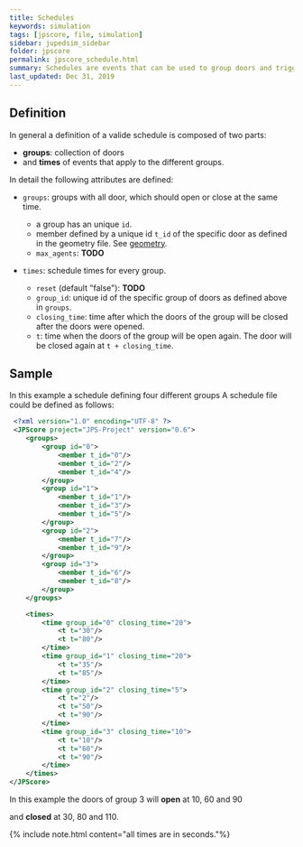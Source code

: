 ```yaml
---
title: Schedules
keywords: simulation
tags: [jpscore, file, simulation]
sidebar: jupedsim_sidebar
folder: jpscore
permalink: jpscore_schedule.html
summary: Schedules are events that can be used to group doors and trigger events groupwise at certain points of time.
last_updated: Dec 31, 2019
---
```


## Definition

In general a definition of a valide schedule is composed of two parts:

- **groups**: collection of doors
- and **times** of events that apply to the different groups.

In detail the following attributes are defined:

-  `groups`: groups with all door, which should open or close at the same time.
   -  a group has an unique `id`.
   -  member defined by a unique id `t_id`  of the specific door as defined in the geometry file. See [geometry](jpscore_geometry.html).
   - `max_agents`: **TODO**

-  `times`: schedule times for every group.
   - `reset` (default "false"): **TODO**
   -  `group_id`: unique id of the specific group of doors as defined above in `groups`.
   -  `closing_time`: time after which the doors of the group will be closed after the doors were opened.
   -  `t`: time when the doors of the group will be open again. The door will be closed again at `t + closing_time`.

## Sample

In this example a schedule defining four different groups 
A schedule file could be defined as follows:

```xml
 <?xml version="1.0" encoding="UTF-8" ?>
 <JPScore project="JPS-Project" version="0.6">
    <groups>
        <group id="0">
            <member t_id="0"/>
            <member t_id="2"/>
            <member t_id="4"/>
        </group>
        <group id="1">
            <member t_id="1"/>
            <member t_id="3"/>
            <member t_id="5"/>
        </group>
        <group id="2">
            <member t_id="7"/>
            <member t_id="9"/>
        </group>
        <group id="3">
            <member t_id="6"/>
            <member t_id="8"/>
        </group>
    </groups>

    <times>
        <time group_id="0" closing_time="20">
            <t t="30"/>
            <t t="80"/>
        </time>
        <time group_id="1" closing_time="20">
            <t t="35"/>
            <t t="85"/>
        </time>
        <time group_id="2" closing_time="5">
            <t t="2"/>
            <t t="50"/>
            <t t="90"/>
        </time>
        <time group_id="3" closing_time="10">
            <t t="10"/>
            <t t="60"/>
            <t t="90"/>
        </time>
    </times>
</JPScore>
```

In this example the doors of group 3 will **open** at 10, 60 and 90

and **closed** at 30, 80 and 110.

{% include note.html content="all times are in seconds."%}
